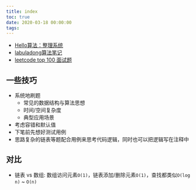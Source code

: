 ```yaml
---
title: index
toc: true
date: 2020-03-18 00:00:00
tags:
---
```


* [Hello算法：整理系统](https://www.hello-algo.com/)
* [labuladong算法笔记](https://labuladong.online/algo/home)
* [leetcode top 100 面试题](https://leetcode-cn.com/problemset/all/?listId=2ckc81c)



## 一些技巧
* 系统地刷题
  * 常见的数据结构与算法思想
  * 时间/空间复杂度
  * 典型应用场景
* 考虑容错和默认值
* 下笔前先想好测试用例
* 思路复杂的链表等题配合用例来思考代码逻辑，同时也可以把逻辑写在注释中


## 对比
* 链表 vs 数组: 数组访问元素`O(1)`，链表添加/删除元素`O(1)`，查找都类似`O(log n)` ~ `O(n)`

